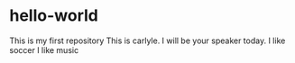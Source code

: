 # hello-world
This is my first repository
This is carlyle. I will be your speaker today.
I like soccer
I like music
